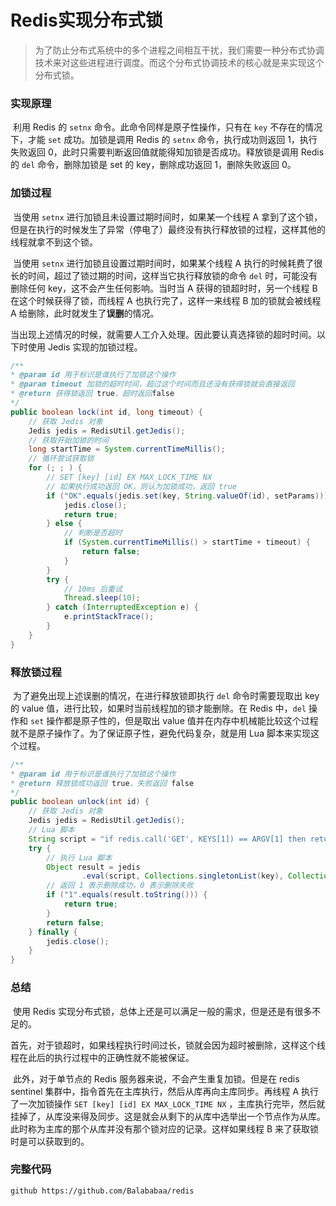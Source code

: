 # Redis实现分布式锁

> 为了防止分布式系统中的多个进程之间相互干扰，我们需要一种分布式协调技术来对这些进程进行调度。而这个分布式协调技术的核心就是来实现这个分布式锁。

### 实现原理

​		利用 Redis 的 `setnx` 命令。此命令同样是原子性操作，只有在 `key` 不存在的情况下，才能 `set` 成功。加锁是调用 Redis 的 `setnx` 命令，执行成功则返回 1，执行失败返回 0，此时只需要判断返回值就能得知加锁是否成功。释放锁是调用 Redis 的 `del` 命令，删除加锁是 set 的 key，删除成功返回 1，删除失败返回 0。

### 加锁过程

​		当使用 `setnx` 进行加锁且未设置过期时间时，如果某一个线程 A 拿到了这个锁，但是在执行的时候发生了异常（停电了）最终没有执行释放锁的过程，这样其他的线程就拿不到这个锁。

​		当使用 `setnx` 进行加锁且设置过期时间时，如果某个线程 A 执行的时候耗费了很长的时间，超过了锁过期的时间，这样当它执行释放锁的命令 `del` 时，可能没有删除任何 key，这不会产生任何影响。当时当 A 获得的锁超时时，另一个线程 B 在这个时候获得了锁，而线程 A 也执行完了，这样一来线程 B 加的锁就会被线程 A 给删除，此时就发生了**误删**的情况。

​		当出现上述情况的时候，就需要人工介入处理。因此要认真选择锁的超时时间。以下时使用 Jedis 实现的加锁过程。

```java
/**
* @param id 用于标识是谁执行了加锁这个操作
* @param timeout 加锁的超时时间，超过这个时间而且还没有获得锁就会直接返回
* @return 获得锁返回 true，超时返回false
*/
public boolean lock(int id, long timeout) {
    // 获取 Jedis 对象
    Jedis jedis = RedisUtil.getJedis();
    // 获取开始加锁的时间
    long startTime = System.currentTimeMillis();
    // 循环尝试获取锁
    for (; ; ) {
        // SET [key] [id] EX MAX_LOCK_TIME NX
        // 如果执行成功返回 OK，则认为加锁成功，返回 true
        if ("OK".equals(jedis.set(key, String.valueOf(id), setParams))) {
            jedis.close();
            return true;
        } else {
            // 判断是否超时
            if (System.currentTimeMillis() > startTime + timeout) {
                return false;
            }
        }
        try {
            // 10ms 后重试
            Thread.sleep(10);
        } catch (InterruptedException e) {
            e.printStackTrace();
        }
    }
}
```

### 释放锁过程

​		为了避免出现上述误删的情况，在进行释放锁即执行 `del` 命令时需要现取出 key 的 value 值，进行比较，如果时当前线程加的锁才能删除。在 Redis 中，`del` 操作和 `set` 操作都是原子性的，但是取出 value 值并在内存中机械能比较这个过程就不是原子操作了。为了保证原子性，避免代码复杂，就是用 Lua 脚本来实现这个过程。

```java
/**
* @param id 用于标识是谁执行了加锁这个操作
* @return 释放锁成功返回 true，失败返回 false
*/
public boolean unlock(int id) {
    // 获取 Jedis 对象
    Jedis jedis = RedisUtil.getJedis();
    // Lua 脚本
    String script = "if redis.call('GET', KEYS[1]) == ARGV[1] then return redis.call('DEL', KEYS[1]) else return 0 end";
    try {
        // 执行 Lua 脚本
        Object result = jedis
                .eval(script, Collections.singletonList(key), Collections.singletonList(String.valueOf(id)));
        // 返回 1 表示删除成功，0 表示删除失败
        if ("1".equals(result.toString())) {
            return true;
        }
        return false;
    } finally {
        jedis.close();
    }
}
```

### 总结

​		使用 Redis 实现分布式锁，总体上还是可以满足一般的需求，但是还是有很多不足的。

​		首先，对于锁超时，如果线程执行时间过长，锁就会因为超时被删除，这样这个线程在此后的执行过程中的正确性就不能被保证。

​		此外，对于单节点的 Redis 服务器来说，不会产生重复加锁。但是在  redis sentinel 集群中，指令首先在主库执行，然后从库再向主库同步。再线程 A 执行了一次加锁操作 `SET [key] [id] EX MAX_LOCK_TIME NX` ，主库执行完毕，然后就挂掉了，从库没来得及同步。这是就会从剩下的从库中选举出一个节点作为从库。此时称为主库的那个从库并没有那个锁对应的记录。这样如果线程 B 来了获取锁时是可以获取到的。

### 完整代码

```
github https://github.com/Balababaa/redis
```

